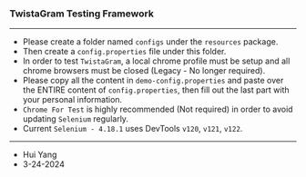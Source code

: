 ### TwistaGram Testing Framework
---
- Please create a folder named `configs` under the `resources` package.
- Then create a `config.properties` file under this folder.
- In order to test `TwistaGram`, a local chrome profile must be setup and all chrome browsers must be closed (Legacy - No longer required).
- Please copy all the content in `demo-config.properties` and paste over the ENTIRE	content of `config.properties`, then fill out the last part with your personal information.
- `Chrome For Test` is highly recommended (Not required) in order to avoid updating `Selenium` regularly. 
- Current `Selenium - 4.18.1` uses DevTools `v120`, `v121`, `v122`.
---
- Hui Yang
- 3-24-2024
